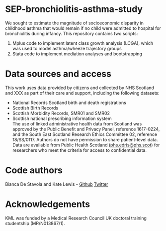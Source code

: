 # SEP-bronchiolitis-asthma-study
We sought to estimate the magnitude of socioeconomic disparity in childhood asthma that would remain if no child were admitted to hospital for bronchiolitis during infancy. This repository contains two scripts:<br/>
1. Mplus code to implement latent class growth analysis (LCGA), which was used to model asthma/wheeze trajectory groups<br/>
2. Stata code to implement mediation analyses and bootstrapping
# Data sources and access
This work uses data provided by citizens and collected by NHS Scotland and XXX as part of their care and support, including the following datasets:<br/>
- National Records Scotland birth and death registrations<br/>
- Scottish Birth Records<br/>
- Scottish Morbidity Records, SMR01 and SMR02<br/>
- Scottish national prescribing information system<br/>
The use of linked administrative health data from Scotland was approved by the Public Benefit and Privacy Panel, reference 1617-0224, and the South East Scotland Research Ethics Committee 02, reference 18/SS/0117. Authors do not have permission to share patient-level data. Data are available from Public Health Scotland (phs.edris@phs.scot) for researchers who meet the criteria for access to confidential data.<br/>
# Code authors
Bianca De Stavola and Kate Lewis - [Github](https://github.com/LewisKate123) [Twitter](https://twitter.com/KateMarieLewis1)<br/>
# Acknowledgements 
KML was funded by a Medical Research Council UK doctoral training studentship (MR/N013867/1).
